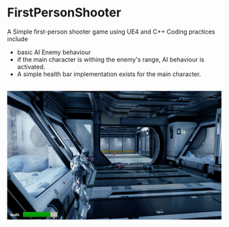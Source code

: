 # FirstPersonShooter

A Simple first-person shooter game using UE4 and C++
Coding practices include 
- basic AI Enemy behaviour
- if the main character is withing the enemy's range, AI behaviour is activated.
- A simple health bar implementation exists for the main character. 
<br/> <br/>
<img src="./Content/Images/shooter2.png" alt="visual of the first person shooter game" width="500" height="300">
